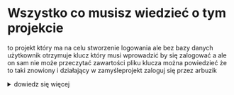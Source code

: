 # Wszystko co musisz wiedzieć o tym projekcie 
to projekt który ma na celu stworzenie logowania ale bez bazy danych użytkownik otrzymuje klucz który musi wprowadzić by się zalogować a ale on sam nie może przeczytać zawartości pliku klucza można powiedzieć że to taki znowiony i działający w zamyśleprojekt zaloguj się przez arbuzik

<details>
<summary>dowiedz się więcej</summary>
<p>Informacje o działaniu klucza.

klucz to spycialny plik zawierający kod z identyfikatorem przez który możesz się zalogować (zwykły użytkownik nie jest w stanie zobaczyć kodu w podglądzie w miejscu tórym przechowuje pliki ani nie może zobaczyć jego zawartośći po przez spycialne programy)  
tylko masza strona może je zobaczyć


# System logowania

Ten projekt zawiera prosty system logowania, który opiera się na plikach `.klucz`.

## Jak to działa?

1. Podczas rejestracji generowany jest plik `.klucz` zawierający unikalny identyfikator.
2. Użytkownik zapisuje ten plik lokalnie na swoim komputerze.
3. Aby zalogować się, użytkownik przesyła plik `.klucz`, a system rozpoznaje go na podstawie zawartego tam identyfikatora.

## Plik `.klucz`

Plik `.klucz` zawiera unikalny identyfikator (ID klucza), który jest używany do rozpoznawania użytkownika. Plik ten nie jest czytelny dla użytkownika.

</p>
</details>
